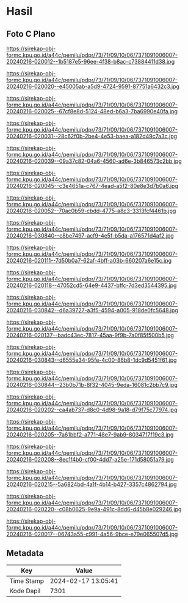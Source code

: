 # Hasil

## Foto C Plano

https://sirekap-obj-formc.kpu.go.id/a44c/pemilu/pdpr/73/71/09/10/06/7371091006007-20240216-020012--1b5187e5-96ee-4f38-b8ac-c73884411d38.jpg

https://sirekap-obj-formc.kpu.go.id/a44c/pemilu/pdpr/73/71/09/10/06/7371091006007-20240216-020020--e45005ab-a5d9-4724-9591-87751a6432c3.jpg

https://sirekap-obj-formc.kpu.go.id/a44c/pemilu/pdpr/73/71/09/10/06/7371091006007-20240216-020025--67cf8e8d-5124-48ed-b6a3-7ba6990e40fa.jpg

https://sirekap-obj-formc.kpu.go.id/a44c/pemilu/pdpr/73/71/09/10/06/7371091006007-20240216-020031--28c62f0b-2be4-4e53-baea-a182d49c7a3c.jpg

https://sirekap-obj-formc.kpu.go.id/a44c/pemilu/pdpr/73/71/09/10/06/7371091006007-20240216-020039--09a37c82-04a6-4560-ad6e-3b846573c2bb.jpg

https://sirekap-obj-formc.kpu.go.id/a44c/pemilu/pdpr/73/71/09/10/06/7371091006007-20240216-020045--c3e4651a-c767-4ead-a5f2-80e8e3d7b0a6.jpg

https://sirekap-obj-formc.kpu.go.id/a44c/pemilu/pdpr/73/71/09/10/06/7371091006007-20240216-020052--70ac0b59-cbdd-4775-a8c3-3313fcf4461b.jpg

https://sirekap-obj-formc.kpu.go.id/a44c/pemilu/pdpr/73/71/09/10/06/7371091006007-20240216-030840--c8be7497-acf9-4e5f-b5da-a176571d4af2.jpg

https://sirekap-obj-formc.kpu.go.id/a44c/pemilu/pdpr/73/71/09/10/06/7371091006007-20240216-020111--7d50b0a7-62af-4bff-a03b-660207a6e15c.jpg

https://sirekap-obj-formc.kpu.go.id/a44c/pemilu/pdpr/73/71/09/10/06/7371091006007-20240216-020118--47052cd5-64e9-4437-bffc-7d3ed3544395.jpg

https://sirekap-obj-formc.kpu.go.id/a44c/pemilu/pdpr/73/71/09/10/06/7371091006007-20240216-030842--d6a39727-a3f5-4594-a005-918de0fc5648.jpg

https://sirekap-obj-formc.kpu.go.id/a44c/pemilu/pdpr/73/71/09/10/06/7371091006007-20240216-020137--badc43ec-7817-45aa-9f9b-7a0f85f500b5.jpg

https://sirekap-obj-formc.kpu.go.id/a44c/pemilu/pdpr/73/71/09/10/06/7371091006007-20240216-030843--d6555e34-95fe-4c00-86b8-1dc9d5451f61.jpg

https://sirekap-obj-formc.kpu.go.id/a44c/pemilu/pdpr/73/71/09/10/06/7371091006007-20240216-030844--23b0b71b-8f32-4045-9eda-16081c2bb7c9.jpg

https://sirekap-obj-formc.kpu.go.id/a44c/pemilu/pdpr/73/71/09/10/06/7371091006007-20240216-020202--ca4ab737-d8c0-4d98-9a18-d79f75c77974.jpg

https://sirekap-obj-formc.kpu.go.id/a44c/pemilu/pdpr/73/71/09/10/06/7371091006007-20240216-020205--7a61bbf2-a771-48e7-9ab9-8034717f19c3.jpg

https://sirekap-obj-formc.kpu.go.id/a44c/pemilu/pdpr/73/71/09/10/06/7371091006007-20240216-020208--8ec1f4b0-cf00-4dd7-a25e-171d58051a79.jpg

https://sirekap-obj-formc.kpu.go.id/a44c/pemilu/pdpr/73/71/09/10/06/7371091006007-20240216-020215--5a6824bd-4a1f-4b14-b427-3357c4862794.jpg

https://sirekap-obj-formc.kpu.go.id/a44c/pemilu/pdpr/73/71/09/10/06/7371091006007-20240216-020220--c08b0625-9e9a-491c-8dd6-d45b8e029246.jpg

https://sirekap-obj-formc.kpu.go.id/a44c/pemilu/pdpr/73/71/09/10/06/7371091006007-20240216-020017--06743a55-c991-4a56-9bce-e79e065507d5.jpg


## Metadata

| Key        | Value               |
| ---------- | ------------------- |
| Time Stamp | 2024-02-17 13:05:41 |
| Kode Dapil | 7301                |



